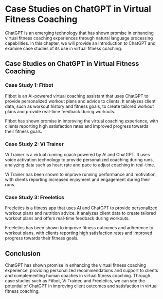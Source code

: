 Case Studies on ChatGPT in Virtual Fitness Coaching
=======================================================================================

ChatGPT is an emerging technology that has shown promise in enhancing virtual fitness coaching experiences through natural language processing capabilities. In this chapter, we will provide an introduction to ChatGPT and examine case studies of its use in virtual fitness coaching.

Case Studies on ChatGPT in Virtual Fitness Coaching
---------------------------------------------------

### Case Study 1: Fitbot

Fitbot is an AI-powered virtual coaching assistant that uses ChatGPT to provide personalized workout plans and advice to clients. It analyzes client data, such as workout history and fitness goals, to create tailored workout plans and provide real-time feedback during workouts.

Fitbot has shown promise in improving the virtual coaching experience, with clients reporting high satisfaction rates and improved progress towards their fitness goals.

### Case Study 2: Vi Trainer

Vi Trainer is a virtual running coach powered by AI and ChatGPT. It uses voice activation technology to provide personalized coaching during runs, analyzing data such as heart rate and pace to adjust coaching in real-time.

Vi Trainer has been shown to improve running performance and motivation, with clients reporting increased enjoyment and engagement during their runs.

### Case Study 3: Freeletics

Freeletics is a fitness app that uses AI and ChatGPT to provide personalized workout plans and nutrition advice. It analyzes client data to create tailored workout plans and offers real-time feedback during workouts.

Freeletics has been shown to improve fitness outcomes and adherence to workout plans, with clients reporting high satisfaction rates and improved progress towards their fitness goals.

Conclusion
----------

ChatGPT has shown promise in enhancing the virtual fitness coaching experience, providing personalized recommendations and support to clients and complementing human coaches in virtual fitness coaching. Through case studies such as Fitbot, Vi Trainer, and Freeletics, we can see the potential of ChatGPT in improving client outcomes and satisfaction in virtual fitness coaching.
